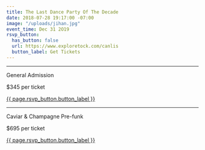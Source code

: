 ```yaml
---
title: The Last Dance Party Of The Decade
date: 2018-07-28 19:17:00 -07:00
image: "/uploads/jihan.jpg"
event_time: Dec 31 2O19
rsvp_button:
  has_button: false
  url: https://www.exploretock.com/canlis
  button_label: Get Tickets
---
```

<hr class="mb3 mt0">
<div class="mb2 Display2">General Admission</div>
<p>$345 per ticket</p>
<div class="EventsButton d-mb5 mb5 mt3 d-mt1">
  <a class="Caption" target="_blank" href="https://www.exploretock.com/canlis/event/81669/nye-last-dance-party-of-the-decade">
    {{ page.rsvp_button.button_label }}
  </a>
</div>
<hr class="mb3 mt0">
<div class="mb2 Display2">Caviar & Champagne Pre-funk</div>
<p>$695 per ticket</p>
<div class="EventsButton d-mb5 mb5 mt3 d-mt1">
  <a class="Caption" target="_blank" href="https://www.exploretock.com/canlis/event/81666/nye-caviar-champagne-pre-funk">
    {{ page.rsvp_button.button_label }}
  </a>
</div>

